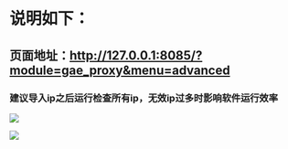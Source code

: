 # 说明如下：
## 页面地址：http://127.0.0.1:8085/?module=gae_proxy&menu=advanced
### 建议导入ip之后运行检查所有ip，无效ip过多时影响软件运行效率

![](https://cloud.githubusercontent.com/assets/17795455/13723824/de88f450-e8ab-11e5-93c4-ece57efbd24b.jpg)

![](https://cloud.githubusercontent.com/assets/17795455/13723831/fa083056-e8ab-11e5-8041-1f1b7da72e0d.jpg)